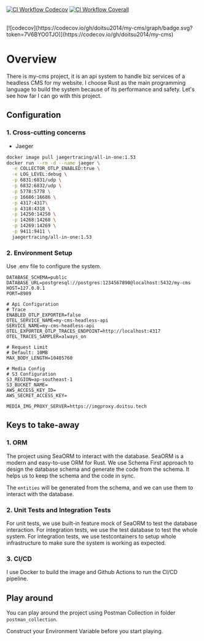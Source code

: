 [![CI Workflow Codecov](https://github.com/doitsu2014/my-cms/actions/workflows/ci.yml/badge.svg?branch=main)](https://github.com/doitsu2014/my-cms/actions/workflows/ci.yml)
[![CI Workflow Coverall](https://coveralls.io/repos/github/doitsu2014/my-cms/badge.svg)](https://coveralls.io/github/doitsu2014/my-cms)

<br/>
[![codecov](https://codecov.io/gh/doitsu2014/my-cms/graph/badge.svg?token=7V6BYO0TJO)](https://codecov.io/gh/doitsu2014/my-cms)

# Overview

There is my-cms project, it is an api system to handle biz services of a headless CMS for my website. I choose Rust as the main programming language to build the system because of its performance and safety.
Let's see how far I can go with this project.

## Configuration

### 1. Cross-cutting concerns

- Jaeger

```bash
docker image pull jaegertracing/all-in-one:1.53
docker run --rm -d --name jaeger \
  -e COLLECTOR_OTLP_ENABLED:true \
  -e LOG_LEVEL:debug \
  -p 6831:6831/udp \
  -p 6832:6832/udp \
  -p 5778:5778 \
  -p 16686:16686 \
  -p 4317:4317\
  -p 4318:4318 \
  -p 14250:14250 \
  -p 14268:14268 \
  -p 14269:14269 \
  -p 9411:9411 \
  jaegertracing/all-in-one:1.53
```

### 2. Environment Setup

Use .env file to configure the system.

```text
DATABASE_SCHEMA=public
DATABASE_URL=postgresql://postgres:1234567890@localhost:5432/my-cms
HOST=127.0.0.1
PORT=8989

# Api Configuration
# Trace
ENABLED_OTLP_EXPORTER=false
OTEL_SERVICE_NAME=my-cms-headless-api
SERVICE_NAME=my-cms-headless-api
OTEL_EXPORTER_OTLP_TRACES_ENDPOINT=http://localhost:4317
OTEL_TRACES_SAMPLER=always_on

# Request Limit
# Default: 10MB
MAX_BODY_LENGTH=10485760

# Media Config
# S3 Configuration
S3_REGION=ap-southeast-1
S3_BUCKET_NAME=
AWS_ACCESS_KEY_ID=
AWS_SECRET_ACCESS_KEY=

MEDIA_IMG_PROXY_SERVER=https://imgproxy.doitsu.tech
```

## Keys to take-away

### 1. ORM

The project using SeaORM to interact with the database. SeaORM is a modern and easy-to-use ORM for Rust.
We use Schema First approach to design the database schema and generate the code from the schema. It helps us to keep the schema and the code in sync.

The `entities` will be generated from the schema, and we can use them to interact with the database.

### 2. Unit Tests and Integration Tests

For unit tests, we use built-in feature mock of SeaORM to test the database interaction. For integration tests, we use the test database to test the whole system.
For integration tests, we use testcontainers to setup whole infrastructure to make sure the system is working as expected.

### 3. CI/CD

I use Docker to build the image and Github Actions to run the CI/CD pipeline.

## Play around

You can play around the project using Postman Collection in folder `postman_collection`.

Construct your Environment Variable before you start playing.
